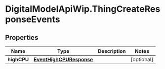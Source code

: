 # DigitalModelApiWip.ThingCreateResponseEvents

## Properties

Name | Type | Description | Notes
------------ | ------------- | ------------- | -------------
**highCPU** | [**EventHighCPUResponse**](EventHighCPUResponse.md) |  | [optional] 



